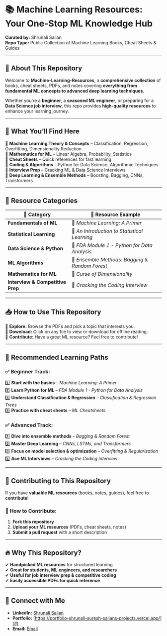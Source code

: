 # 📚 **Machine Learning Resources: Your One-Stop ML Knowledge Hub**  
**Curated by:** Shrunali Salian  
**Repo Type:** Public Collection of Machine Learning Books, Cheat Sheets & Guides  

---

## 🚀 **About This Repository**  
Welcome to **Machine-Learning-Resources**, a **comprehensive collection** of books, cheat sheets, PDFs, and notes covering **everything from fundamental ML concepts to advanced deep learning techniques.**  

Whether you're a **beginner**, a **seasoned ML engineer**, or preparing for a **Data Science job interview**, this repo provides **high-quality resources** to enhance your learning journey.  

---

## 🎯 **What You’ll Find Here**  
🔹 **Machine Learning Theory & Concepts** – Classification, Regression, Overfitting, Dimensionality Reduction  
🔹 **Mathematics for ML** – Linear Algebra, Probability, Statistics  
🔹 **Cheat Sheets** – Quick references for fast learning  
🔹 **Coding & Algorithms** – Python for Data Science, Algorithmic Techniques  
🔹 **Interview Prep** – Cracking ML & Data Science Interviews  
🔹 **Deep Learning & Ensemble Methods** – Boosting, Bagging, CNNs, Transformers  

---

## 📂 **Resource Categories**  
| 📁 **Category** | 📘 **Resource Example** |  
|----------------|----------------------|  
| **Fundamentals of ML** | 📖 *Machine Learning: A Primer* |  
| **Statistical Learning** | 📖 *An Introduction to Statistical Learning* |  
| **Data Science & Python** | 📝 *FDA Module 1 - Python for Data Analysis* |  
| **ML Algorithms** | 📖 *Ensemble Methods: Bagging & Random Forest* |  
| **Mathematics for ML** | 📖 *Curse of Dimensionality* |  
| **Interview & Competitive Prep** | 📖 *Cracking the Coding Interview* |  

---

## 📥 **How to Use This Repository**  
🔹 **Explore:** Browse the PDFs and pick a topic that interests you.  
🔹 **Download:** Click on any file to view or download for offline reading.  
🔹 **Contribute:** Have a great ML resource? Feel free to contribute!  

---

## 🌟 **Recommended Learning Paths**  

### ✅ **Beginner Track:**  
1️⃣ **Start with the basics** – *Machine Learning: A Primer*  
2️⃣ **Learn Python for ML** – *FDA Module 1 - Python for Data Analysis*  
3️⃣ **Understand Classification & Regression** – *Classification & Regression Trees*  
4️⃣ **Practice with cheat sheets** – *ML Cheatsheets*  

### ✅ **Advanced Track:**  
1️⃣ **Dive into ensemble methods** – *Bagging & Random Forest*  
2️⃣ **Master Deep Learning** – *CNNs, LSTMs, and Transformers*  
3️⃣ **Focus on model selection & optimization** – *Overfitting & Regularization*  
4️⃣ **Ace ML Interviews** – *Cracking the Coding Interview*  

---

## 🤝 **Contributing to This Repository**  
If you have **valuable ML resources** (books, notes, guides), feel free to **contribute**!  

### 📌 **How to Contribute:**  
1. **Fork this repository**  
2. **Upload your ML resources** (PDFs, cheat sheets, notes)  
3. **Submit a pull request** with a short description  

---

## 🔥 **Why This Repository?**  
✔ **Handpicked ML resources** for structured learning  
✔ **Great for students, ML engineers, and researchers**  
✔ **Useful for job interview prep & competitive coding**  
✔ **Easily accessible PDFs for quick reference**  

---

## 📌 **Connect with Me**  
- **LinkedIn:** [Shrunali Salian](https://www.linkedin.com/in/shrunali-salian/)  
- **Portfolio:** [https://portfolio-shrunali-suresh-salians-projects.vercel.app/](#)  
- **Email:** [Email](#)  
